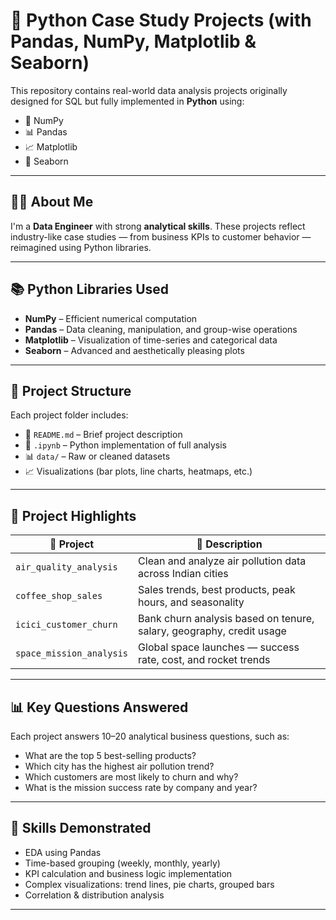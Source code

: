 # 🐍 Python Case Study Projects (with Pandas, NumPy, Matplotlib & Seaborn)

This repository contains real-world data analysis projects originally designed for SQL but fully implemented in **Python** using:

- 🧮 NumPy  
- 📊 Pandas  
- 📈 Matplotlib  
- 🌈 Seaborn

---

## 👨‍💻 About Me

I'm a **Data Engineer** with strong **analytical skills**. These projects reflect industry-like case studies — from business KPIs to customer behavior — reimagined using Python libraries.

---

## 📚 Python Libraries Used

- **NumPy** – Efficient numerical computation  
- **Pandas** – Data cleaning, manipulation, and group-wise operations  
- **Matplotlib** – Visualization of time-series and categorical data  
- **Seaborn** – Advanced and aesthetically pleasing plots

---

## 📁 Project Structure

Each project folder includes:

- 📄 `README.md` – Brief project description  
- 🐍 `.ipynb` – Python implementation of full analysis  
- 📊 `data/` – Raw or cleaned datasets  
- 📈 Visualizations (bar plots, line charts, heatmaps, etc.)

---

## 🚀 Project Highlights

| 📂 Project                             | 🧩 Description                                                        |
|----------------------------------------|-----------------------------------------------------------------------|
| `air_quality_analysis`                | Clean and analyze air pollution data across Indian cities             |
| `coffee_shop_sales`                   | Sales trends, best products, peak hours, and seasonality             |
| `icici_customer_churn`               | Bank churn analysis based on tenure, salary, geography, credit usage |
| `space_mission_analysis`             | Global space launches — success rate, cost, and rocket trends         |

---

## 📊 Key Questions Answered

Each project answers 10–20 analytical business questions, such as:

- What are the top 5 best-selling products?  
- Which city has the highest air pollution trend?  
- Which customers are most likely to churn and why?  
- What is the mission success rate by company and year?

---

## 💼 Skills Demonstrated

- EDA using Pandas  
- Time-based grouping (weekly, monthly, yearly)  
- KPI calculation and business logic implementation  
- Complex visualizations: trend lines, pie charts, grouped bars  
- Correlation & distribution analysis

---


